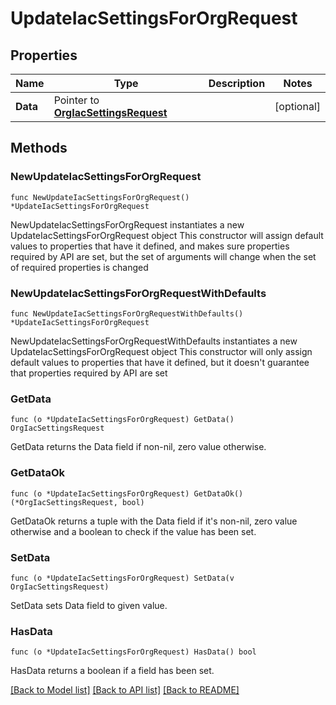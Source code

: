 # UpdateIacSettingsForOrgRequest

## Properties

Name | Type | Description | Notes
------------ | ------------- | ------------- | -------------
**Data** | Pointer to [**OrgIacSettingsRequest**](OrgIacSettingsRequest.md) |  | [optional] 

## Methods

### NewUpdateIacSettingsForOrgRequest

`func NewUpdateIacSettingsForOrgRequest() *UpdateIacSettingsForOrgRequest`

NewUpdateIacSettingsForOrgRequest instantiates a new UpdateIacSettingsForOrgRequest object
This constructor will assign default values to properties that have it defined,
and makes sure properties required by API are set, but the set of arguments
will change when the set of required properties is changed

### NewUpdateIacSettingsForOrgRequestWithDefaults

`func NewUpdateIacSettingsForOrgRequestWithDefaults() *UpdateIacSettingsForOrgRequest`

NewUpdateIacSettingsForOrgRequestWithDefaults instantiates a new UpdateIacSettingsForOrgRequest object
This constructor will only assign default values to properties that have it defined,
but it doesn't guarantee that properties required by API are set

### GetData

`func (o *UpdateIacSettingsForOrgRequest) GetData() OrgIacSettingsRequest`

GetData returns the Data field if non-nil, zero value otherwise.

### GetDataOk

`func (o *UpdateIacSettingsForOrgRequest) GetDataOk() (*OrgIacSettingsRequest, bool)`

GetDataOk returns a tuple with the Data field if it's non-nil, zero value otherwise
and a boolean to check if the value has been set.

### SetData

`func (o *UpdateIacSettingsForOrgRequest) SetData(v OrgIacSettingsRequest)`

SetData sets Data field to given value.

### HasData

`func (o *UpdateIacSettingsForOrgRequest) HasData() bool`

HasData returns a boolean if a field has been set.


[[Back to Model list]](../README.md#documentation-for-models) [[Back to API list]](../README.md#documentation-for-api-endpoints) [[Back to README]](../README.md)


